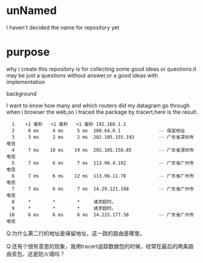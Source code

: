 # unNamed
I haven't decided the name for repository yet

# purpose

why i create this repository is for collecting some good ideas or questions.it may be just a questions without answer,or a good ideas with implementation


background

I want to know how many and which routers did my datagram go through when i browser the web,so i traced the package  by tracert,here is the result. 

```shell
  1    <1 毫秒   <1 毫秒   <1 毫秒 192.168.1.1
  2     6 ms     4 ms     5 ms  100.64.0.1				-- 保留地址
  3     3 ms     2 ms     2 ms  202.105.155.193			-- 广东省深圳市 电信
  4     7 ms    18 ms    19 ms  202.105.158.85			-- 广东省深圳市 电信
  5     7 ms     6 ms     7 ms  113.96.4.102			-- 广东省广州市 电信
  6     7 ms     6 ms    12 ms  113.96.11.78			-- 广东省广州市 电信
  7     7 ms     6 ms     7 ms  14.29.121.198			-- 广东省广州市 电信
  8     *        *        *     请求超时。				
  9     *        *        *     请求超时。
 10     6 ms     6 ms     6 ms  14.215.177.38			-- 广东省广州市 电信
```

Q:为什么第二行的地址是保留地址，这一跳的路由是哪里。

Q:还有个很有意思的现象，我用tracert追踪数据包的时候，经常在最后的两条路由丢包，这是防火墙吗？